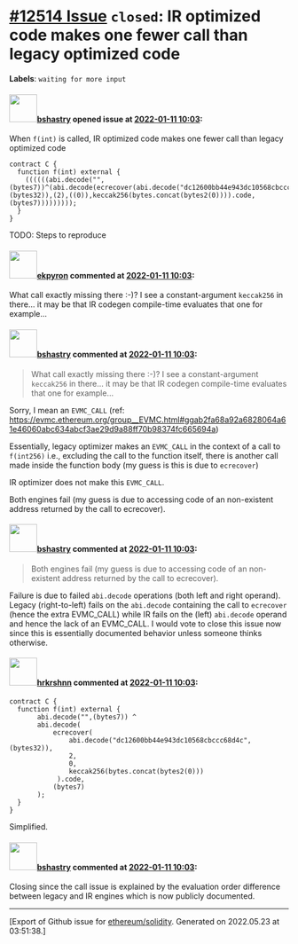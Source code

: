 # [\#12514 Issue](https://github.com/ethereum/solidity/issues/12514) `closed`: IR optimized code makes one fewer call than legacy optimized code
**Labels**: `waiting for more input`


#### <img src="https://avatars.githubusercontent.com/u/2388185?v=4" width="50">[bshastry](https://github.com/bshastry) opened issue at [2022-01-11 10:03](https://github.com/ethereum/solidity/issues/12514):

When `f(int)` is called, IR optimized code makes one fewer call than legacy optimized code

```
contract C {
  function f(int) external {
    ((((((abi.decode("",(bytes7))^(abi.decode(ecrecover(abi.decode("dc12600bb44e943dc10568cbccc68d4c",(bytes32)),(2),((0)),keccak256(bytes.concat(bytes2(0)))).code,(bytes7)))))))));
  }
}
```

TODO: Steps to reproduce

#### <img src="https://avatars.githubusercontent.com/u/1347491?v=4" width="50">[ekpyron](https://github.com/ekpyron) commented at [2022-01-11 10:03](https://github.com/ethereum/solidity/issues/12514#issuecomment-1009873020):

What call exactly missing there :-)? I see a constant-argument ``keccak256`` in there... it may be that IR codegen compile-time evaluates that one for example...

#### <img src="https://avatars.githubusercontent.com/u/2388185?v=4" width="50">[bshastry](https://github.com/bshastry) commented at [2022-01-11 10:03](https://github.com/ethereum/solidity/issues/12514#issuecomment-1009902429):

> What call exactly missing there :-)? I see a constant-argument `keccak256` in there... it may be that IR codegen compile-time evaluates that one for example...

Sorry, I mean an `EVMC_CALL` (ref: https://evmc.ethereum.org/group__EVMC.html#ggab2fa68a92a6828064a61e46060abc634abcf3ae29d9a88ff70b98374fc665694a)

Essentially, legacy optimizer makes an `EVMC_CALL` in the context of a call to `f(int256)` i.e., excluding the call to the function itself, there is another call made inside the function body (my guess is this is due to `ecrecover`)

IR optimizer does not make this `EVMC_CALL`.

Both engines fail (my guess is due to accessing code of an non-existent address returned by the call to ecrecover).

#### <img src="https://avatars.githubusercontent.com/u/2388185?v=4" width="50">[bshastry](https://github.com/bshastry) commented at [2022-01-11 10:03](https://github.com/ethereum/solidity/issues/12514#issuecomment-1009909717):

> Both engines fail (my guess is due to accessing code of an non-existent address returned by the call to ecrecover).

Failure is due to failed `abi.decode` operations (both left and right operand). Legacy (right-to-left) fails on the `abi.decode` containing the call to `ecrecover` (hence the extra EVMC_CALL) while IR fails on the (left) `abi.decode` operand and hence the lack of an EVMC_CALL. I would vote to close this issue now since this is essentially documented behavior unless someone thinks otherwise.

#### <img src="https://avatars.githubusercontent.com/u/13174375?u=52d702cb6bec53b561afa293cf9cd53ef7a63924&v=4" width="50">[hrkrshnn](https://github.com/hrkrshnn) commented at [2022-01-11 10:03](https://github.com/ethereum/solidity/issues/12514#issuecomment-1009926603):

```solidity
contract C {
  function f(int) external {
       abi.decode("",(bytes7)) ^
       abi.decode(
           ecrecover(
               abi.decode("dc12600bb44e943dc10568cbccc68d4c",(bytes32)),
               2,
               0,
               keccak256(bytes.concat(bytes2(0)))
            ).code,
           (bytes7)
       );
  }
}
```

Simplified.

#### <img src="https://avatars.githubusercontent.com/u/2388185?v=4" width="50">[bshastry](https://github.com/bshastry) commented at [2022-01-11 10:03](https://github.com/ethereum/solidity/issues/12514#issuecomment-1009947307):

Closing since the call issue is explained by the evaluation order difference between legacy and IR engines which is now publicly documented.


-------------------------------------------------------------------------------



[Export of Github issue for [ethereum/solidity](https://github.com/ethereum/solidity). Generated on 2022.05.23 at 03:51:38.]
